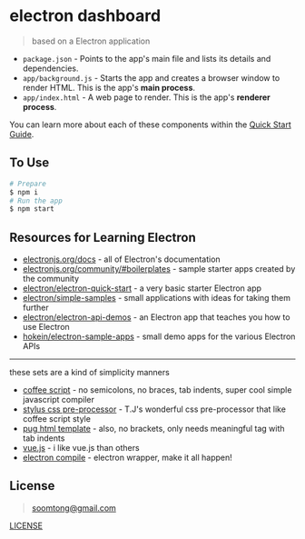 # electron dashboard

> based on a Electron application

- `package.json` - Points to the app's main file and lists its details and dependencies.
- `app/background.js` - Starts the app and creates a browser window to render HTML. This is the app's **main process**.
- `app/index.html` - A web page to render. This is the app's **renderer process**.

You can learn more about each of these components within the [Quick Start Guide](http://electronjs.org/docs/tutorial/quick-start).

## To Use

```bash
# Prepare 
$ npm i
# Run the app
$ npm start
```

## Resources for Learning Electron

- [electronjs.org/docs](http://electronjs.org/docs) - all of Electron's documentation
- [electronjs.org/community/#boilerplates](http://electronjs.org/community/#boilerplates) - sample starter apps created by the community
- [electron/electron-quick-start](https://github.com/electron/electron-quick-start) - a very basic starter Electron app
- [electron/simple-samples](https://github.com/electron/simple-samples) - small applications with ideas for taking them further
- [electron/electron-api-demos](https://github.com/electron/electron-api-demos) - an Electron app that teaches you how to use Electron
- [hokein/electron-sample-apps](https://github.com/hokein/electron-sample-apps) - small demo apps for the various Electron APIs

---

these sets are a kind of simplicity manners

- [coffee script](http://coffeescript.org/) - no semicolons, no braces, tab indents, super cool simple javascript compiler
- [stylus css pre-processor](http://stylus-lang.com/) - T.J's wonderful css pre-processor that like coffee script style
- [pug html template](https://pugjs.org/) - also, no brackets, only needs meaningful tag with tab indents
- [vue.js](https://vuejs.org/) - i like vue.js than others
- [electron compile](https://github.com/electron/electron-compile) - electron wrapper, make it all happen!

## License

> soomtong@gmail.com

[LICENSE](LICENSE.md)
